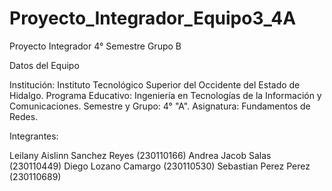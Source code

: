 # Proyecto_Integrador_Equipo3_4A

Proyecto Integrador 4° Semestre Grupo B

Datos del Equipo

Institución: Instituto Tecnológico Superior del Occidente del Estado de Hidalgo.
Programa Educativo: Ingeniería en Tecnologías de la Información y Comunicaciones.
Semestre y Grupo: 4° "A".
Asignatura: Fundamentos de Redes.

Integrantes:

Leilany Aislinn Sanchez Reyes (230110166)
Andrea Jacob Salas (230110449)
Diego Lozano Camargo (230110530)
Sebastian Perez Perez (230110689)


